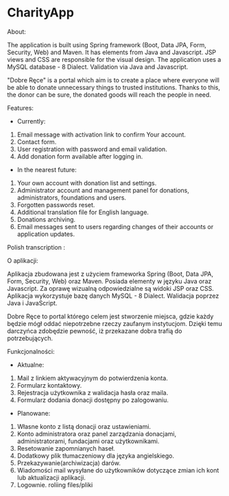 # CharityApp

About:

The application is built using Spring framework (Boot, Data JPA, Form, Security, Web) and Maven. 
It has elements from Java and Javascript. 
JSP views and CSS are responsible for the visual design. 
The application uses a MySQL database - 8 Dialect.
Validation via Java and Javascript.

"Dobre Ręce" is a portal which aim is to create a place where everyone will be able to donate unnecessary things to trusted institutions. Thanks to this, the donor can be sure, the donated goods will reach the people in need.

Features:

- Currently:

1. Email message with activation link to confirm Your account.
2. Contact form.
3. User registration with password and email validation.
4. Add donation form available after logging in.

- In the nearest future:

1. Your own account with donation list and settings.
2. Administrator account and management panel for donations, administrators, foundations and users.
3. Forgotten passwords reset.
4. Additional translation file for English language.
5. Donations archiving.
6. Email messages sent to users regarding changes of their accounts or application updates.

Polish transcription :

O aplikacji:

Aplikacja zbudowana jest z użyciem frameworka Spring (Boot, Data JPA, Form, Security, Web) oraz Maven.
Posiada elementy w języku Java oraz Javascript.
Za oprawę wizualną odpowiedzialne są widoki JSP oraz CSS.
Aplikacja wykorzystuje bazę danych  MySQL -  8 Dialect.
Walidacja poprzez Java i JavaScript.

Dobre Ręce to portal którego celem jest stworzenie miejsca, gdzie każdy będzie mógł oddać niepotrzebne rzeczy zaufanym instytucjom.
Dzięki temu darczyńca zdobędzie pewność, iż przekazane dobra trafią do potrzebujących.

Funkcjonalności:

- Aktualne:

1. Mail z linkiem aktywacyjnym do potwierdzenia konta.
2. Formularz kontaktowy.
3. Rejestracja użytkownika z walidacja hasła oraz maila.
4. Formularz dodania donacji dostępny po zalogowaniu.

- Planowane:

1. Własne konto z listą donacji oraz ustawieniami.
2. Konto administratora oraz panel zarządzania donacjami, administratorami, fundacjami oraz użytkownikami.
3. Resetowanie zapomnianych haseł.
4. Dodatkowy plik tłumaczeniowy dla języka angielskiego.
5. Przekazywanie(archiwizacja) darów.
6. Wiadomości mail wysyłane do użytkowników dotyczące zmian ich kont lub aktualizacji aplikacji.
7. Logownie. roliing files/pliki